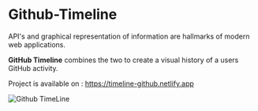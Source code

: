 #  Github-Timeline 

 API's and graphical representation of information are hallmarks of modern web applications.
 
 **GitHub Timeline** combines the two to create a visual history of a users GitHub activity.
 
 Project is available on : https://timeline-github.netlify.app
 
 
 
 
 ![Github TimeLine](https://user-images.githubusercontent.com/40583006/131543599-ec921a24-2693-4450-b305-1fff03551cea.png)

